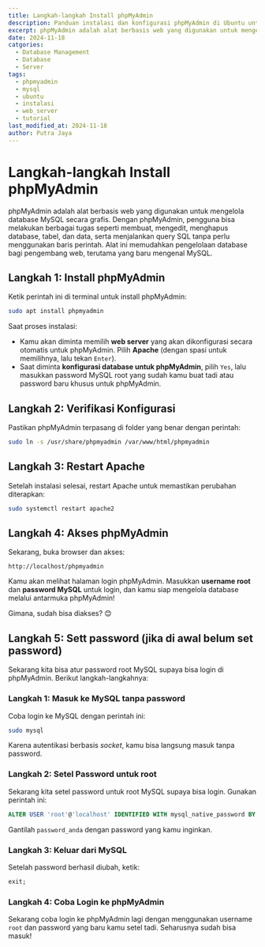 ```yaml
---
title: Langkah-langkah Install phpMyAdmin
description: Panduan instalasi dan konfigurasi phpMyAdmin di Ubuntu untuk memudahkan pengelolaan database MySQL.
excerpt: phpMyAdmin adalah alat berbasis web yang digunakan untuk mengelola database MySQL secara grafis. Dengan phpMyAdmin, pengguna bisa melakukan berbagai tugas seperti membuat, mengedit, menghapus database, tabel, dan data, serta menjalankan query SQL tanpa perlu menggunakan baris perintah.
date: 2024-11-18
catgories:
  - Database Management
  - Database
  - Server
tags:
  - phpmyadmin
  - mysql
  - ubuntu
  - instalasi
  - web_server
  - tutorial
last_modified_at: 2024-11-18
author: Putra Jaya
---
```

# Langkah-langkah Install phpMyAdmin
phpMyAdmin adalah alat berbasis web yang digunakan untuk mengelola database MySQL secara grafis. Dengan phpMyAdmin, pengguna bisa melakukan berbagai tugas seperti membuat, mengedit, menghapus database, tabel, dan data, serta menjalankan query SQL tanpa perlu menggunakan baris perintah. Alat ini memudahkan pengelolaan database bagi pengembang web, terutama yang baru mengenal MySQL.
## Langkah 1: Install phpMyAdmin
Ketik perintah ini di terminal untuk install phpMyAdmin:
```bash
sudo apt install phpmyadmin
```

Saat proses instalasi:
- Kamu akan diminta memilih **web server** yang akan dikonfigurasi secara otomatis untuk phpMyAdmin. Pilih **Apache** (dengan spasi untuk memilihnya, lalu tekan `Enter`).
- Saat diminta **konfigurasi database untuk phpMyAdmin**, pilih `Yes`, lalu masukkan password MySQL root yang sudah kamu buat tadi atau password baru khusus untuk phpMyAdmin.

## Langkah 2: Verifikasi Konfigurasi
Pastikan phpMyAdmin terpasang di folder yang benar dengan perintah:
```bash
sudo ln -s /usr/share/phpmyadmin /var/www/html/phpmyadmin
```
## Langkah 3: Restart Apache
Setelah instalasi selesai, restart Apache untuk memastikan perubahan diterapkan:
```bash
sudo systemctl restart apache2
```
## Langkah 4: Akses phpMyAdmin
Sekarang, buka browser dan akses:
```
http://localhost/phpmyadmin
```

Kamu akan melihat halaman login phpMyAdmin. Masukkan **username root** dan **password MySQL** untuk login, dan kamu siap mengelola database melalui antarmuka phpMyAdmin!

Gimana, sudah bisa diakses? 😊
## Langkah 5: Sett password (jika di awal belum set password)
Sekarang kita bisa atur password root MySQL supaya bisa login di phpMyAdmin. Berikut langkah-langkahnya:

### Langkah 1: Masuk ke MySQL tanpa password
Coba login ke MySQL dengan perintah ini:
```bash
sudo mysql
```
Karena autentikasi berbasis *socket*, kamu bisa langsung masuk tanpa password.

### Langkah 2: Setel Password untuk root
Sekarang kita setel password untuk root MySQL supaya bisa login. Gunakan perintah ini:
```sql
ALTER USER 'root'@'localhost' IDENTIFIED WITH mysql_native_password BY 'password_anda';
```
Gantilah `password_anda` dengan password yang kamu inginkan.

### Langkah 3: Keluar dari MySQL
Setelah password berhasil diubah, ketik:
```sql
exit;
```

### Langkah 4: Coba Login ke phpMyAdmin
Sekarang coba login ke phpMyAdmin lagi dengan menggunakan username `root` dan password yang baru kamu setel tadi. Seharusnya sudah bisa masuk!